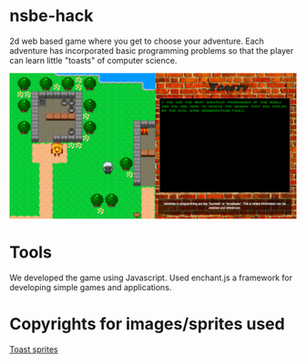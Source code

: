 # nsbe-hack

2d web based game where you get to choose your adventure. Each adventure has 
incorporated basic programming problems so that the player can learn little "toasts" of 
computer science.

![](main.png)

# Tools
We developed the game using Javascript. Used enchant.js a framework for developing simple games and applications.

# Copyrights for images/sprites used
[Toast sprites](http://www.rpgmakercentral.com/topic/18349-one-cut-studios-free-resources/)
